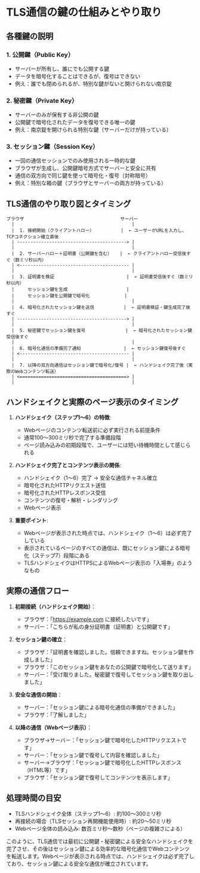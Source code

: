# TLS通信の鍵の仕組みとやり取り

## 各種鍵の説明

### 1. 公開鍵（Public Key）
- サーバーが所有し、誰にでも公開する鍵
- データを暗号化することはできるが、復号はできない
- 例え：誰でも閉められるが、特別な鍵がないと開けられない南京錠

### 2. 秘密鍵（Private Key）
- サーバーのみが保有する非公開の鍵
- 公開鍵で暗号化されたデータを復号できる唯一の鍵
- 例え：南京錠を開けられる特別な鍵（サーバーだけが持っている）

### 3. セッション鍵（Session Key）
- 一回の通信セッションでのみ使用される一時的な鍵
- ブラウザが生成し、公開鍵暗号方式でサーバーと安全に共有
- 通信の双方向で同じ鍵を使って暗号化・復号（対称暗号）
- 例え：特別な箱の鍵（ブラウザとサーバーの両方が持っている）

## TLS通信のやり取り図とタイミング

```
ブラウザ                                    サーバー
  |                                            |
  |  1. 接続開始（クライアントハロー）          |  ← ユーザーがURLを入力し、TCPコネクション確立直後
  | -----------------------------------------> |
  |                                            |
  |  2. サーバーハロー＋証明書（公開鍵を含む）   |  ← クライアントハロー受信後すぐ（数ミリ秒以内）
  | <----------------------------------------- |
  |                                            |
  |  3. 証明書を検証                           |  ← 証明書受信後すぐ（数ミリ秒以内）
  |     セッション鍵を生成                      |
  |     セッション鍵を公開鍵で暗号化             |
  |                                            |
  |  4. 暗号化されたセッション鍵を送信           |  ← 証明書検証・鍵生成完了後すぐ
  | -----------------------------------------> |
  |                                            |
  |  5. 秘密鍵でセッション鍵を復号               |  ← 暗号化されたセッション鍵受信後すぐ
  |                                            |
  |  6. 暗号化通信の準備完了通知                |  ← セッション鍵復号後すぐ
  | <----------------------------------------- |
  |                                            |
  |  7. 以降の双方向通信はセッション鍵で暗号化/復号 |  ← ハンドシェイク完了後（実際のWebコンテンツ転送）
  | <========================================> |
  |                                            |
```

## ハンドシェイクと実際のページ表示のタイミング

1. **ハンドシェイク（ステップ1～6）の特徴**:
   - Webページのコンテンツ転送前に必ず実行される前提条件
   - 通常100～300ミリ秒で完了する準備段階
   - ページ読み込みの初期段階で、ユーザーには短い待機時間として感じられる

2. **ハンドシェイク完了とコンテンツ表示の関係**:
   - ハンドシェイク（1～6）完了 → 安全な通信チャネル確立
   - 暗号化されたHTTPリクエスト送信
   - 暗号化されたHTTPレスポンス受信
   - コンテンツの復号・解析・レンダリング
   - Webページ表示

3. **重要ポイント**:
   - Webページが表示された時点では、ハンドシェイク（1～6）は必ず完了している
   - 表示されているページのすべての通信は、既にセッション鍵による暗号化（ステップ7）段階にある
   - TLSハンドシェイクはHTTPSによるWebページ表示の「入場券」のようなもの

## 実際の通信フロー

1. **初期接続（ハンドシェイク開始）**：
   - ブラウザ：「https://example.com に接続したいです」
   - サーバー：「こちらが私の身分証明書（証明書）と公開鍵です」

2. **セッション鍵の確立**：
   - ブラウザ：「証明書を確認しました。信頼できますね。セッション鍵を作成しました」
   - ブラウザ：「このセッション鍵をあなたの公開鍵で暗号化して送ります」
   - サーバー：「受け取りました。秘密鍵で復号してセッション鍵を取り出しました」

3. **安全な通信の開始**：
   - サーバー：「セッション鍵による暗号化通信の準備ができました」
   - ブラウザ：「了解しました」

4. **以降の通信（Webページ表示）**：
   - ブラウザ→サーバー：「セッション鍵で暗号化したHTTPリクエストです」
   - サーバー：「セッション鍵で復号して内容を確認しました」
   - サーバー→ブラウザ：「セッション鍵で暗号化したHTTPレスポンス（HTML等）です」
   - ブラウザ：「セッション鍵で復号してコンテンツを表示します」

## 処理時間の目安

- TLSハンドシェイク全体（ステップ1～6）: 約100～300ミリ秒
- 再接続の場合（TLSセッション再開機能使用時）: 約20～50ミリ秒
- Webページ全体の読み込み: 数百ミリ秒～数秒（ページの複雑さによる）

このように、TLS通信では最初に公開鍵・秘密鍵による安全なハンドシェイクを完了させ、その後はセッション鍵による効率的な暗号化通信でWebコンテンツを転送します。Webページが表示される時点では、ハンドシェイクは必ず完了しており、セッション鍵による安全な通信が確立されています。